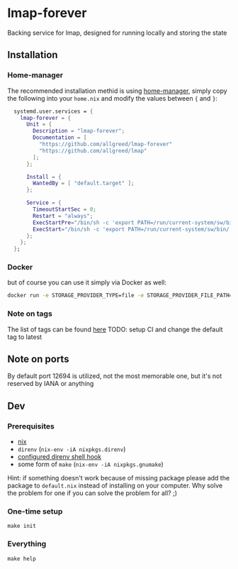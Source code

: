 # lmap-forever
Backing service for lmap, designed for running locally and storing the state

## Installation

### Home-manager
The recommended installation methid is using [home-manager](https://github.com/nix-community/home-manager), simply copy the following into your `home.nix` and modify the values between `{` and `}`:
```nix
  systemd.user.services = {
    lmap-forever = {
      Unit = {
        Description = "lmap-forever";
        Documentation = [
          "https://github.com/allgreed/lmap-forever"
          "https://github.com/allgreed/lmap"
        ];
      };

      Install = {
        WantedBy = [ "default.target" ];
      };

      Service = {
        TimeoutStartSec = 0;
        Restart = "always";
        ExecStartPre="/bin/sh -c 'export PATH=/run/current-system/sw/bin/:/usr/bin/; docker stop lmap-forever && (docker rm lmap-forever || true) || true'";
        ExecStart="/bin/sh -c 'export PATH=/run/current-system/sw/bin/:/usr/bin/; docker run -e STORAGE_PROVIDER_TYPE=file -e STORAGE_PROVIDER_FILE_PATH=/data -v /home/{your_username}/lmap:/data --rm --name lmap-forever -p 12694:12694 allgreed/lmap-forever:{tag_of_your_choice}'";
      };
    };
  };
```

### Docker
but of course you can use it simply via Docker as well:
```bash
docker run -e STORAGE_PROVIDER_TYPE=file -e STORAGE_PROVIDER_FILE_PATH=/data -v /home/{your-username}/lmap:/data --restart=always --name lmap-forever -p 12694:12694 allgreed/lmap-forever:{tag_of_your_choice}
```

### Note on tags
The list of tags can be found [here](https://hub.docker.com/r/allgreed/lmap-forever/tags)
TODO: setup CI and change the default tag to latest

## Note on ports
By default port 12694 is utilized, not the most memorable one, but it's not reserved by IANA or anything

## Dev

### Prerequisites
- [nix](https://nixos.org/nix/manual/#chap-installation)
- `direnv` (`nix-env -iA nixpkgs.direnv`)
- [configured direnv shell hook ](https://direnv.net/docs/hook.html)
- some form of `make` (`nix-env -iA nixpkgs.gnumake`)

Hint: if something doesn't work because of missing package please add the package to `default.nix` instead of installing on your computer. Why solve the problem for one if you can solve the problem for all? ;)

### One-time setup
```
make init
```

### Everything
```
make help
```
